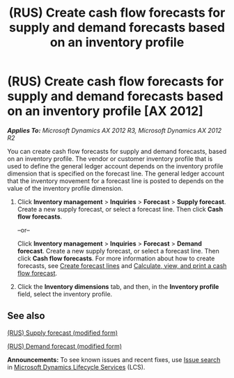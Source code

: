 ﻿---
title: (RUS) Create cash flow forecasts for supply and demand forecasts based on an inventory profile
TOCTitle: (RUS) Create cash flow forecasts for supply and demand forecasts based on an inventory profile
ms:assetid: 02d65d1c-a0e1-49d5-884c-453253645ab3
ms:mtpsurl: https://technet.microsoft.com/en-us/library/JJ711344(v=AX.60)
ms:contentKeyID: 49387162
ms.date: 04/18/2014
mtps_version: v=AX.60
---

# (RUS) Create cash flow forecasts for supply and demand forecasts based on an inventory profile [AX 2012]


_**Applies To:** Microsoft Dynamics AX 2012 R3, Microsoft Dynamics AX 2012 R2_

You can create cash flow forecasts for supply and demand forecasts, based on an inventory profile. The vendor or customer inventory profile that is used to define the general ledger account depends on the inventory profile dimension that is specified on the forecast line. The general ledger account that the inventory movement for a forecast line is posted to depends on the value of the inventory profile dimension.

1.  Click **Inventory management** \> **Inquiries** \> **Forecast** \> **Supply forecast**. Create a new supply forecast, or select a forecast line. Then click **Cash flow forecasts**.
    
    –or–
    
    Click **Inventory management** \> **Inquiries** \> **Forecast** \> **Demand forecast**. Create a new supply forecast, or select a forecast line. Then click **Cash flow forecasts**. For more information about how to create forecasts, see [Create forecast lines](create-forecast-lines.md) and [Calculate, view, and print a cash flow forecast](calculate-view-and-print-a-cash-flow-forecast.md).

2.  Click the **Inventory dimensions** tab, and then, in the **Inventory profile** field, select the inventory profile.

## See also

[(RUS) Supply forecast (modified form)](https://technet.microsoft.com/en-us/library/jj711423\(v=ax.60\))

[(RUS) Demand forecast (modified form)](https://technet.microsoft.com/en-us/library/jj665449\(v=ax.60\))

  
**Announcements:** To see known issues and recent fixes, use [Issue search](http://go.microsoft.com/fwlink/?linkid=389258) in [Microsoft Dynamics Lifecycle Services](http://go.microsoft.com/fwlink/?linkid=306505) (LCS).

